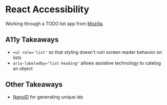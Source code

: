 # React Accessibility
Working through a TODO list app from [Mozilla](https://developer.mozilla.org/en-US/docs/Learn/Tools_and_testing/Client-side_JavaScript_frameworks/React_todo_list_beginning).

## A11y Takeaways
- `<ul role='list'` so that styling doesn't ruin screen reader behavior on lists
- `aria-labeledby="list-heading"` allows assistive technology to catelog an object

## Other Takeaways
- [NanoID](https://github.com/ai/nanoid) for generating unique ids

